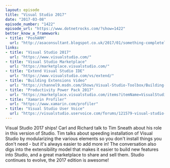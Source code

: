 ```yaml
---
layout: episode
title: "Visual Studio 2017"
date: "2017-03-08"
episode_number: "1422"
episode_url: "https://www.dotnetrocks.com/?show=1422"
better_know_a_framework:
- title: "PoshARM"
  url: "http://asaconsultant.blogspot.co.uk/2017/01/something-completely-different-posharm.html"
links:
- title: "Visual Studio 2017"
  url: "https://www.visualstudio.com/"
- title: "Visual Studio Marketplace"
  url: "https://marketplace.visualstudio.com/"
- title: "Extend Visual Studio IDE"
  url: "https://www.visualstudio.com/vs/extend/"
- title: "Building Extensions Video"
  url: "https://channel9.msdn.com/Shows/Visual-Studio-Toolbox/Building-Extensions-Part-1"
- title: "Productivity Power Pack 2017"
  url: "https://marketplace.visualstudio.com/items?itemName=VisualStudioProductTeam.ProductivityPowerPack2017"
- title: "Xamarin Profiler"
  url: "https://www.xamarin.com/profiler"
- title: "Visual Studio User Voice"
  url: "https://visualstudio.uservoice.com/forums/121579-visual-studio-ide"
---
```


Visual Studio 2017 ships! Carl and Richard talk to Tim Sneath about his role in this version of Studio. Tim talks about speeding installation of Visual Studio by modularizing the various elements so you don't install things you don't need - but it's always easier to add more in! The conversation also digs into the extensibility model that makes it easier to build new features into Studio, and a great marketplace to share and sell them. Studio continues to evolve, the 2017 edition is awesome!
